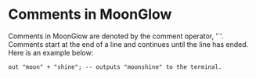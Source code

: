<!-- comments.md -->

# Comments in MoonGlow

Comments in MoonGlow are denoted by the comment operator, '`'. Comments start at the end of a line and continues until the line has ended. Here is an example below:

```MoonGlow
out "moon" + "shine"; -- outputs "moonshine" to the terminal.
```